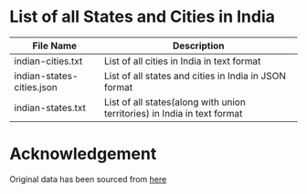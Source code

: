 # List of all States and Cities in India

| File Name                 | Description                                                              |
| ------------------------- | ------------------------------------------------------------------------ |
| indian-cities.txt         | List of all cities in India in text format                               |
| indian-states-cities.json | List of all states and cities in India in JSON format                    |
| indian-states.txt         | List of all states(along with union territories) in India in text format |

# Acknowledgement

Original data has been sourced from [here](https://github.com/dr5hn/countries-states-cities-database)